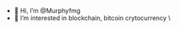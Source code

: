 - 👋 Hi, I’m @Murphyfmg
- 👀 I’m interested in blockchain, bitcoin crytocurrency
\

<!---
Murphyfmg/Murphyfmg is a ✨ special ✨ repository because its `README.md` (this file) appears on your GitHub profile.
You can click the Preview link to take a look at your changes.
--->
